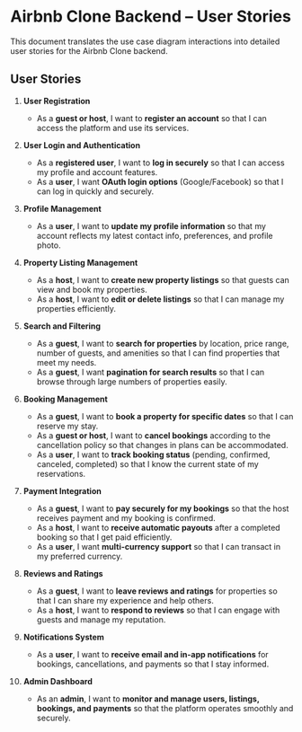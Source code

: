 # Airbnb Clone Backend – User Stories

This document translates the use case diagram interactions into detailed user stories for the Airbnb Clone backend.

## User Stories

1. **User Registration**
   - As a **guest or host**, I want to **register an account** so that I can access the platform and use its services.

2. **User Login and Authentication**
   - As a **registered user**, I want to **log in securely** so that I can access my profile and account features.
   - As a **user**, I want **OAuth login options** (Google/Facebook) so that I can log in quickly and securely.

3. **Profile Management**
   - As a **user**, I want to **update my profile information** so that my account reflects my latest contact info, preferences, and profile photo.

4. **Property Listing Management**
   - As a **host**, I want to **create new property listings** so that guests can view and book my properties.
   - As a **host**, I want to **edit or delete listings** so that I can manage my properties efficiently.

5. **Search and Filtering**
   - As a **guest**, I want to **search for properties** by location, price range, number of guests, and amenities so that I can find properties that meet my needs.
   - As a **guest**, I want **pagination for search results** so that I can browse through large numbers of properties easily.

6. **Booking Management**
   - As a **guest**, I want to **book a property for specific dates** so that I can reserve my stay.
   - As a **guest or host**, I want to **cancel bookings** according to the cancellation policy so that changes in plans can be accommodated.
   - As a **user**, I want to **track booking status** (pending, confirmed, canceled, completed) so that I know the current state of my reservations.

7. **Payment Integration**
   - As a **guest**, I want to **pay securely for my bookings** so that the host receives payment and my booking is confirmed.
   - As a **host**, I want to **receive automatic payouts** after a completed booking so that I get paid efficiently.
   - As a **user**, I want **multi-currency support** so that I can transact in my preferred currency.

8. **Reviews and Ratings**
   - As a **guest**, I want to **leave reviews and ratings** for properties so that I can share my experience and help others.
   - As a **host**, I want to **respond to reviews** so that I can engage with guests and manage my reputation.

9. **Notifications System**
   - As a **user**, I want to **receive email and in-app notifications** for bookings, cancellations, and payments so that I stay informed.

10. **Admin Dashboard**
    - As an **admin**, I want to **monitor and manage users, listings, bookings, and payments** so that the platform operates smoothly and securely.

